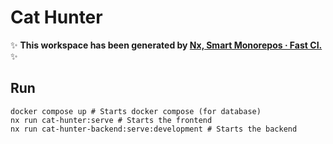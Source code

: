 # Cat Hunter

✨ **This workspace has been generated by [Nx, Smart Monorepos · Fast CI.](https://nx.dev)** ✨

## Run

```shell
docker compose up # Starts docker compose (for database)
nx run cat-hunter:serve # Starts the frontend
nx run cat-hunter-backend:serve:development # Starts the backend
```
